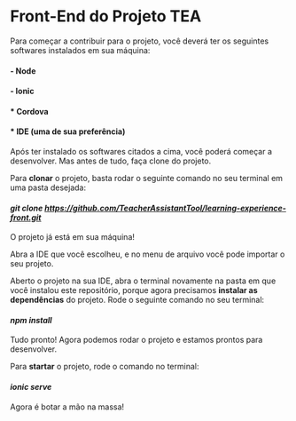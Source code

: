 # Front-End do Projeto TEA

Para começar a contribuir para o projeto, você deverá ter os seguintes softwares instalados em sua máquina:
#### - Node
#### - Ionic
#### * Cordova
#### * IDE (uma de sua preferência)

Após ter instalado os softwares citados a cima, você poderá começar a desenvolver. Mas antes de tudo, faça clone do projeto.

Para **clonar** o projeto, basta rodar o seguinte comando no seu terminal em uma pasta desejada: 
#### *git clone https://github.com/TeacherAssistantTool/learning-experience-front.git*

O projeto já está em sua máquina!

Abra a IDE que você escolheu, e no menu de arquivo você pode importar o seu projeto. 

Aberto o projeto na sua IDE, abra o terminal novamente na pasta em que você instalou este repositório, porque agora precisamos **instalar as dependências** do projeto. Rode o seguinte comando no seu terminal:
#### *npm install*

Tudo pronto! Agora podemos rodar o projeto e estamos prontos para desenvolver.

Para **startar** o projeto, rode o comando no terminal: 

#### *ionic serve*

Agora é botar a mão na massa!
